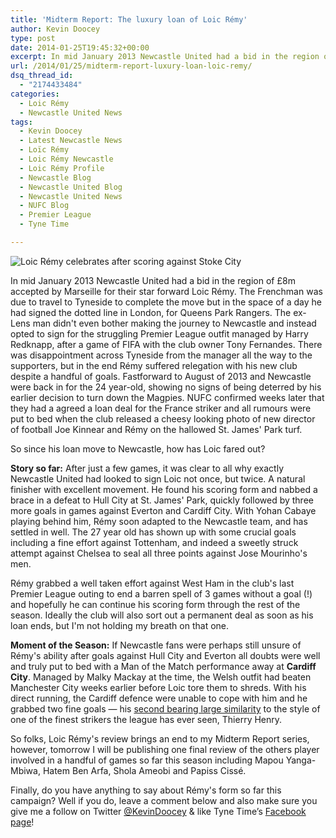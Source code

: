 ```yaml
---
title: 'Midterm Report: The luxury loan of Loic Rémy'
author: Kevin Doocey
type: post
date: 2014-01-25T19:45:32+00:00
excerpt: In mid January 2013 Newcastle United had a bid in the region of £8m accepted by Marseille for their star forward Loic Rémy. The Frenchman was due to..
url: /2014/01/25/midterm-report-luxury-loan-loic-remy/
dsq_thread_id:
  - "2174433484"
categories:
  - Loic Rémy
  - Newcastle United News
tags:
  - Kevin Doocey
  - Latest Newcastle News
  - Loïc Rémy
  - Loic Rémy Newcastle
  - Loic Rémy Profile
  - Newcastle Blog
  - Newcastle United Blog
  - Newcastle United News
  - NUFC Blog
  - Premier League
  - Tyne Time

---
```

![Loic Rémy celebrates after scoring against Stoke City](https://www.tynetime.com/wp-content/uploads/2014/01/Loic-Remy-Newcastle-United-Stoke.jpg "Rémy - His goals have helped Newcastle United into a great position in the league")

In mid January 2013 Newcastle United had a bid in the region of £8m accepted by Marseille for their star forward Loic Rémy. The Frenchman was due to travel to Tyneside to complete the move but in the space of a day he had signed the dotted line in London, for Queens Park Rangers. The ex-Lens man didn't even bother making the journey to Newcastle and instead opted to sign for the struggling Premier League outfit managed by Harry Redknapp, after a game of FIFA with the club owner Tony Fernandes. There was disappointment across Tyneside from the manager all the way to the supporters, but in the end Rémy suffered relegation with his new club despite a handful of goals. Fastforward to August of 2013 and Newcastle were back in for the 24 year-old, showing no signs of being deterred by his earlier decision to turn down the Magpies. NUFC confirmed weeks later that they had a agreed a loan deal for the France striker and all rumours were put to bed when  the club released a cheesy looking photo of new director of football Joe Kinnear and Rémy on the hallowed St. James' Park turf.

So since his loan move to Newcastle, how has Loic fared out?

**Story so far:** After just a few games, it was clear to all why exactly Newcastle United had looked to sign Loic not once, but twice. A natural finisher with excellent movement. He found his scoring form and nabbed a brace in a defeat to Hull City at St. James' Park, quickly followed by three more goals in games against Everton and Cardiff City. With Yohan Cabaye playing behind him, Rémy soon adapted to the Newcastle team, and has settled in well. The 27 year old has shown up with some crucial goals including a fine effort against Tottenham, and indeed a sweetly struck attempt against Chelsea to seal all three points against Jose Mourinho's men.

Rémy grabbed a well taken effort against West Ham in the club's last Premier League outing to end a barren spell of 3 games without a goal (!) and hopefully he can continue his scoring form through the rest of the season. Ideally the club will also sort out a permanent deal as soon as his loan ends, but I'm not holding my breath on that one.

**Moment of the Season:** If Newcastle fans were perhaps still unsure of Rémy's ability after goals against Hull City and Everton all doubts were well and truly put to bed with a Man of the Match performance away at **Cardiff City**. Managed by Malky Mackay at the time, the Welsh outfit had beaten Manchester City weeks earlier before Loic tore them to shreds. With his direct running, the Cardiff defence were unable to cope with him and he grabbed two fine goals — his [second bearing large similarity](https://www.youtube.com/watch?v=pB_H-q9uSV8 "Loic Rémy Cardiff Goal") to the style of one of the finest strikers the league has ever seen, Thierry Henry.

So folks, Loic Rémy's review brings an end to my Midterm Report series, however, tomorrow I will be publishing one final review of the others player involved in a handful of games so far this season including Mapou Yanga-Mbiwa, Hatem Ben Arfa, Shola Ameobi and Papiss Cissé.

Finally, do you have anything to say about Rémy's form so far this campaign? Well if you do, leave a comment below and also make sure you give me a follow on Twitter [@KevinDoocey](https://twitter.com/kevindoocey "Kevin Doocey Twitter") & like Tyne Time’s [Facebook page](http://www.facebook.com/tynetime "Tyne Time Facebook Page")!
